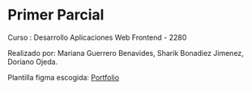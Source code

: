 # Primer Parcial

Curso : Desarrollo Aplicaciones Web Frontend - 2280 

Realizado por:  Mariana Guerrero Benavides, Sharik Bonadiez Jimenez, Doriano Ojeda.

Plantilla figma escogida: [Portfolio](https://www.figma.com/design/5JGaUo4gQVRuDUd7ZzVwkq/Portfolio-UI---Web-%26-Mobile-(Community)?node-id=0-1&p=f&t=NVCSTSD94xPyKxoa-0)

